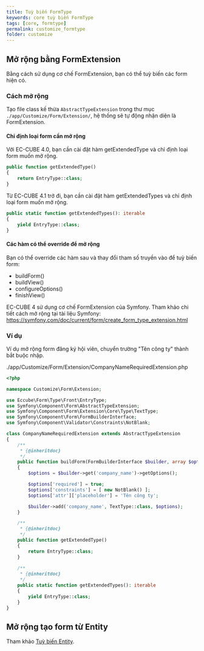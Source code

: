 ```yaml
---
title: Tuỳ biến FormType
keywords: core tuỳ biến FormType
tags: [core, formtype]
permalink: customize_formtype
folder: customize
---
```


## Mở rộng bằng FormExtension

Bằng cách sử dụng cơ chế FormExtension, bạn có thể tuỳ biến các form hiện có.

### Cách mở rộng

Tạo file class kế thừa `AbstractTypeExtension` trong thư mục `./app/Customize/Form/Extension/`, hệ thống sẽ tự động nhận diện là FormExtension.

#### Chỉ định loại form cần mở rộng

Với EC-CUBE 4.0, bạn cần cài đặt hàm getExtendedType và chỉ định loại form muốn mở rộng.

```php
public function getExtendedType()
{
    return EntryType::class;
}
```

Từ EC-CUBE 4.1 trở đi, bạn cần cài đặt hàm getExtendedTypes và chỉ định loại form muốn mở rộng.

```php
public static function getExtendedTypes(): iterable
{
    yield EntryType::class;
}
```

#### Các hàm có thể override để mở rộng

Bạn có thể override các hàm sau và thay đổi tham số truyền vào để tuỳ biến form:

- buildForm()
- buildView()
- configureOptions()
- finishView()

EC-CUBE 4 sử dụng cơ chế FormExtension của Symfony. 
Tham khảo chi tiết cách mở rộng tại tài liệu Symfony:
https://symfony.com/doc/current/form/create_form_type_extension.html

### Ví dụ

Ví dụ mở rộng form đăng ký hội viên, chuyển trường "Tên công ty" thành bắt buộc nhập.

./app/Customize/Form/Extension/CompanyNameRequiredExtension.php

```php
<?php

namespace Customize\Form\Extension;

use Eccube\Form\Type\Front\EntryType;
use Symfony\Component\Form\AbstractTypeExtension;
use Symfony\Component\Form\Extension\Core\Type\TextType;
use Symfony\Component\Form\FormBuilderInterface;
use Symfony\Component\Validator\Constraints\NotBlank;

class CompanyNameRequiredExtension extends AbstractTypeExtension
{
    /**
     * {@inheritdoc}
     */
    public function buildForm(FormBuilderInterface $builder, array $options)
    {
        $options = $builder->get('company_name')->getOptions();

        $options['required'] = true;
        $options['constraints'] = [ new NotBlank() ];
        $options['attr']['placeholder'] = 'Tên công ty';

        $builder->add('company_name', TextType::class, $options);
    }

    /**
     * {@inheritdoc}
     */
    public function getExtendedType()
    {
        return EntryType::class;
    }
    
    /**
     * {@inheritdoc}
     */
    public static function getExtendedTypes(): iterable
    {
        yield EntryType::class;
    }
}

```

## Mở rộng tạo form từ Entity

Tham khảo [Tuỳ biến Entity](/customize_entity).

